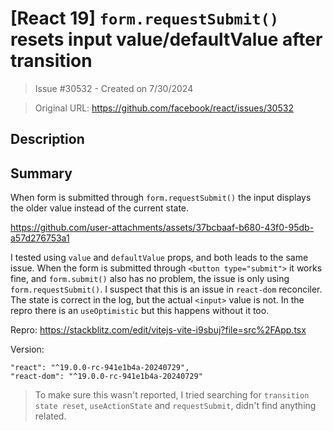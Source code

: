 # [React 19] `form.requestSubmit()` resets input value/defaultValue after transition

> Issue #30532 - Created on 7/30/2024

> Original URL: https://github.com/facebook/react/issues/30532

## Description

## Summary

When form is submitted through `form.requestSubmit()` the input displays the older value instead of the current state.

https://github.com/user-attachments/assets/37bcbaaf-b680-43f0-95db-a57d276753a1

I tested using `value` and `defaultValue` props, and both leads to the same issue. When the form is submitted through `<button type="submit">` it works fine, and `form.submit()` also has no problem, the issue is only using `form.requestSubmit()`.
I suspect that this is an issue in `react-dom` reconciler. The state is correct in the log, but the actual `<input>` value is not.
In the repro there is an `useOptimistic` but this happens without it too.

Repro: https://stackblitz.com/edit/vitejs-vite-i9sbuj?file=src%2FApp.tsx

Version:
```
"react": "^19.0.0-rc-941e1b4a-20240729",
"react-dom": "^19.0.0-rc-941e1b4a-20240729"
```

> To make sure this wasn't reported, I tried searching for `transition state reset`, `useActionState` and `requestSubmit`, didn't find anything related.

<!--
  Please provide a CodeSandbox (https://codesandbox.io/s/new), a link to a
  repository on GitHub, or provide a minimal code example that reproduces the
  problem. You may provide a screenshot of the application if you think it is
  relevant to your bug report. Here are some tips for providing a minimal
  example: https://stackoverflow.com/help/mcve.
-->

